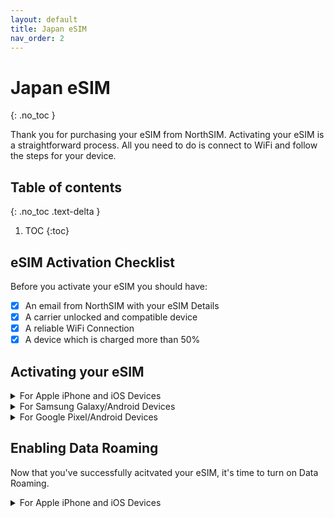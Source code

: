 ```yaml
---
layout: default
title: Japan eSIM
nav_order: 2
---
```


# Japan eSIM
{: .no_toc }

Thank you for purchasing your eSIM from NorthSIM. Activating your eSIM is a straightforward process. All you need to do is connect to WiFi and follow the steps for your device.

## Table of contents
{: .no_toc .text-delta }

1. TOC
{:toc}

## eSIM Activation Checklist

Before you activate your eSIM you should have:

- [x] An email from NorthSIM with your eSIM Details
- [x] A carrier unlocked and compatible device
- [x] A reliable WiFi Connection
- [x] A device which is charged more than 50% 

## Activating your eSIM

<details markdown="block">
  <summary>
    For Apple iPhone and iOS Devices
  </summary>

{: .highlight }
Go to Settings > Mobile (Cellular)

![](../../assets/images/iphone-add-esim/1.gif){:width="40%"}

{: .highlight }
Then tap on add an eSIM

![](../../assets/images/iphone-add-esim/2.gif){:width="40%"}

{: .highlight }
Choose the use QR Code option

![](../../assets/images/iphone-add-esim/3.gif){:width="40%"}

{: .highlight }
Scan your QR Code (or enter your QR details manually if you have been given them)

![](../../assets/images/iphone-add-esim/4.gif){:width="40%"}

</details>

<details markdown="block">
  <summary>
    For Samsung Galaxy/Android Devices
  </summary>

{: .highlight }
Go to Settings > Connections

![](../../assets/images/samsung-add-esim/1.gif){:width="40%"}

{: .highlight }
Then tap on SIM Card Manager

![](../../assets/images/samsung-add-esim/2.gif){:width="40%"}

{: .highlight }
Tap on Add Mobile Plan

![](../../assets/images/samsung-add-esim/3.gif){:width="40%"}

{: .highlight }
Tap on Scan Carrier QR Code

![](../../assets/images/samsung-add-esim/4.gif){:width="40%"}

{: .highlight }
Scan your QR Code (or enter your QR details manually if you have been given them)

![](../../assets/images/samsung-add-esim/5.gif){:width="40%"}

</details>


<details markdown="block">
  <summary>
    For Google Pixel/Android Devices
  </summary>

{: .highlight }
- Go to Settings > Network & Internet
- Look for the SIMs menu and click the + button
- Tap on Download a SIM instead
- Tap Next and follow the instructions
- Scan your QR code

</details>



## Enabling Data Roaming

Now that you've successfully acitvated your eSIM, it's time to turn on Data Roaming.

<details markdown="block">
  <summary>
    For Apple iPhone and iOS Devices
  </summary>
  </detail>

<details markdown="block">
  <summary>
    For Samsung Galaxy/Android Devices
  </summary>
  </detail>

<details markdown="block">
  <summary>
    For Google Pixel/Android Devices
  </summary>
  </detail>

## Checking APN Settings

Optional
{: .label .label-red }

To ensure your eSIM is correctly setup please check your APN configuration

<details markdown="block">
  <summary>
    For Apple iPhone and iOS Devices
  </summary>
  </detail>

<details markdown="block">
  <summary>
    For Samsung Galaxy/Android Devices
  </summary>
  </detail>

<details markdown="block">
  <summary>
    For Google Pixel/Android Devices
  </summary>
  </detail>


## Checking Data Usage

<details markdown="block">
  <summary>
    For Apple iPhone and iOS Devices
  </summary>
  </detail>

<details markdown="block">
  <summary>
    For Samsung Galaxy/Android Devices
  </summary>
  </detail>

<details markdown="block">
  <summary>
    For Google Pixel/Android Devices
  </summary>
  </detail>


## Common eSIM issues

### My eSIM suddenly stopped working

Please check ....

### I scanned my QR code but nothing happened

### I scanned my QR code and it says it has already been activated

### My eSIM is showing 4G/LTE/3G signal but is really slow

